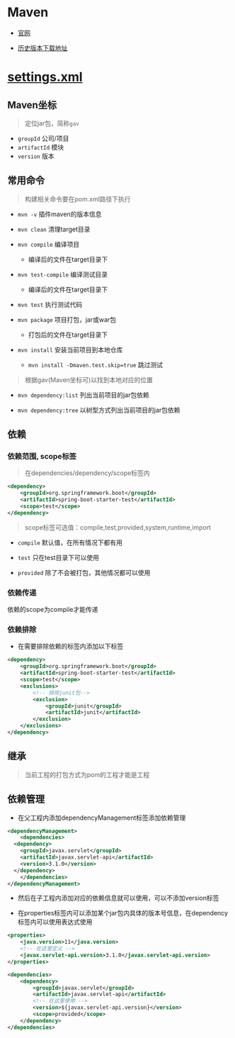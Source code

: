 # Maven

* [官网](https://maven.apache.org/)

* [历史版本下载地址](https://archive.apache.org/dist/maven/)

# [settings.xml](../../assets/java/settings.xml)


## Maven坐标

> 定位jar包，简称`gav`

* `groupId` 公司/项目
* `artifactId` 模块
* `version` 版本

## 常用命令

> 构建相关命令要在pom.xml路径下执行

* `mvn -v` 插件maven的版本信息

* `mvn clean` 清理target目录

* `mvn compile` 编译项目

    * 编译后的文件在target目录下

* `mvn test-compile` 编译测试目录

    * 编译后的文件在target目录下

* `mvn test` 执行测试代码

* `mvn package` 项目打包，jar或war包

    * 打包后的文件在target目录下

* `mvn install` 安装当前项目到本地仓库

    * `mvn install -Dmaven.test.skip=true` 跳过测试

> 根据gav(Maven坐标可)以找到本地对应的位置

* `mvn dependency:list` 列出当前项目的jar包依赖

* `mvn dependency:tree` 以树型方式列出当前项目的jar包依赖

## 依赖

### 依赖范围, scope标签

> 在dependencies/dependency/scope标签内

```xml
<dependency>
    <groupId>org.springframework.boot</groupId>
    <artifactId>spring-boot-starter-test</artifactId>
    <scope>test</scope>
</dependency>
```

> scope标签可选值：compile,test,provided,system,runtime,import

* `compile` 默认值，在所有情况下都有用

* `test` 只在test目录下可以使用

* `provided` 除了不会被打包，其他情况都可以使用

### 依赖传递

依赖的scope为compile才能传递

### 依赖排除

* 在需要排除依赖的标签内添加以下标签

```xml
<dependency>
    <groupId>org.springframework.boot</groupId>
    <artifactId>spring-boot-starter-test</artifactId>
    <scope>test</scope>
    <exclusions>
        <!-- 排除junit包-->
        <exclusion>
            <groupId>junit</groupId>
            <artifactId>junit</artifactId>
        </exclusion>
    </exclusions>
</dependency>
```

## 继承

> 当前工程的打包方式为pom的工程才能是工程

## 依赖管理

* 在父工程内添加dependencyManagement标签添加依赖管理

```xml
<dependencyManagement>
    <dependencies>
  <dependency>
    <groupId>javax.servlet</groupId>
    <artifactId>javax.servlet-api</artifactId>
    <version>3.1.0</version>
  </dependency>
    </dependencies>
</dependencyManagement>
```

* 然后在子工程内添加对应的依赖信息就可以使用，可以不添加version标签

* 在properties标签内可以添加某个jar包内具体的版本号信息，在dependency标签内可以使用表达式使用

```xml
<properties>
    <java.version>11</java.version>
    <!-- 在这里定义 --> 
    <javax.servlet-api.version>3.1.0</javax.servlet-api.version>
</properties>

<dependencies>
    <dependency>
        <groupId>javax.servlet</groupId>
        <artifactId>javax.servlet-api</artifactId>
        <!-- 在这里使用 --> 
        <version>${javax.servlet-api.version}</version>
        <scope>provided</scope>
    </dependency>
</dependencies>
```

